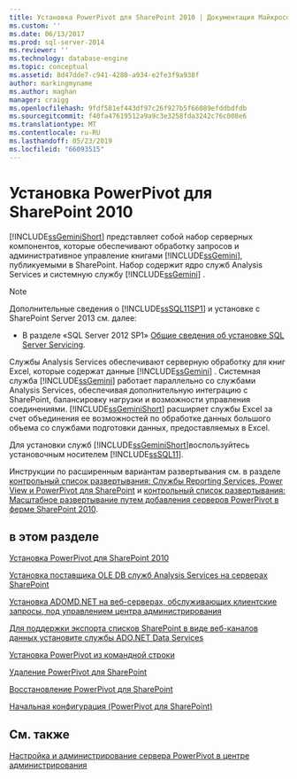 ```yaml
---
title: Установка PowerPivot для SharePoint 2010 | Документация Майкрософт
ms.custom: ''
ms.date: 06/13/2017
ms.prod: sql-server-2014
ms.reviewer: ''
ms.technology: database-engine
ms.topic: conceptual
ms.assetid: 8d47dde7-c941-4280-a934-e2fe3f9a938f
author: markingmyname
ms.author: maghan
manager: craigg
ms.openlocfilehash: 9fdf581ef443df97c26f927b5f66089efddbdfdb
ms.sourcegitcommit: f40fa47619512a9a9c3e3258fda3242c76c008e6
ms.translationtype: MT
ms.contentlocale: ru-RU
ms.lasthandoff: 05/23/2019
ms.locfileid: "66093515"
---
```

# <a name="powerpivot-for-sharepoint-2010-installation"></a>Установка PowerPivot для SharePoint 2010
  [!INCLUDE[ssGeminiShort](../../includes/ssgeminishort-md.md)] представляет собой набор серверных компонентов, которые обеспечивают обработку запросов и административное управление книгами [!INCLUDE[ssGemini](../../includes/ssgemini-md.md)], публикуемыми в SharePoint. Набор содержит ядро служб Analysis Services и системную службу [!INCLUDE[ssGemini](../../includes/ssgemini-md.md)] .  
  
> [!NOTE]  
>  Дополнительные сведения о [!INCLUDE[ssSQL11SP1](../../includes/sssql11sp1-md.md)] и установке с SharePoint Server 2013 см. далее:  
>   
>  -   В разделе «SQL Server 2012 SP1» [Общие сведения об установке SQL Server Servicing](../../../2014/sql-server/install/overview-of-sql-server-servicing-installation.md).  
  
 Службы Analysis Services обеспечивают серверную обработку для книг Excel, которые содержат данные [!INCLUDE[ssGemini](../../includes/ssgemini-md.md)] . Системная служба [!INCLUDE[ssGemini](../../includes/ssgemini-md.md)] работает параллельно со службами Analysis Services, обеспечивая дополнительную интеграцию с SharePoint, балансировку нагрузки и возможности управления соединениями. [!INCLUDE[ssGeminiShort](../../includes/ssgeminishort-md.md)] расширяет службы Excel за счет объединения ее возможностей по обработке данных большого объема со службами подготовки данных, предоставляемых в Excel.  
  
 Для установки служб [!INCLUDE[ssGeminiShort](../../includes/ssgeminishort-md.md)]воспользуйтесь установочным носителем [!INCLUDE[ssSQL11](../../includes/sssql11-md.md)].  
  
 Инструкции по расширенным вариантам развертывания см. в разделе [контрольный список развертывания: Службы Reporting Services, Power View и PowerPivot для SharePoint](deployment-checklist-reporting-services-power-view-power-pivot-for-sharepoint.md) и [контрольный список развертывания: Масштабное развертывание путем добавления серверов PowerPivot в ферме SharePoint 2010](../../../2014/sql-server/install/deployment-checklist-scale-out-adding-powerpivot-servers-sharepoint-2010-farm.md).  
  
## <a name="in-this-section"></a>в этом разделе  
 [Установка PowerPivot для SharePoint 2010](../../../2014/sql-server/install/install-powerpivot-for-sharepoint-2010.md)  
  
 [Установка поставщика OLE DB служб Analysis Services на серверах SharePoint](../../../2014/sql-server/install/install-the-analysis-services-ole-db-provider-on-sharepoint-servers.md)  
  
 [Установка ADOMD.NET на веб-серверах, обслуживающих клиентские запросы, под управлением центра администрирования](../../../2014/sql-server/install/install-adomd-net-on-web-front-end-servers-running-central-administration.md)  
  
 [Для поддержки экспорта списков SharePoint в виде веб-каналов данных установите службы ADO.NET Data Services](../../../2014/sql-server/install/install-ado-net-data-services-to-support-data-feed-exports-of-sharepoint-lists.md)  
  
 [Установка PowerPivot из командной строки](../../../2014/sql-server/install/install-powerpivot-from-the-command-prompt.md)  
  
 [Удаление PowerPivot для SharePoint](../../../2014/sql-server/install/uninstall-power-pivot-for-sharepoint.md)  
  
 [Восстановление PowerPivot для SharePoint](../../../2014/sql-server/install/repair-powerpivot-for-sharepoint.md)  
  
 [Начальная конфигурация &#40;PowerPivot для SharePoint&#41;](../../../2014/sql-server/install/initial-configuration-powerpivot-for-sharepoint.md)  
  
## <a name="see-also"></a>См. также  
 [Настройка и администрирование сервера PowerPivot в центре администрирования](../../analysis-services/power-pivot-sharepoint/power-pivot-server-administration-and-configuration-in-central-administration.md)  
  
  
